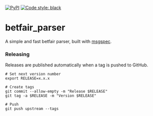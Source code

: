 [![PyPI](https://img.shields.io/pypi/v/betfair_parser.svg?style=flat)](https://pypi.org/project/betfair_parser/)
[![Code style: black](https://img.shields.io/badge/code%20style-black-000000.svg)](https://github.com/psf/black)

# betfair_parser

A simple and fast betfair parser, built with [msgspec](https://github.com/jcrist/msgspec).

### Releasing

Releases are published automatically when a tag is pushed to GitHub.

```
# Set next version number
export RELEASE=x.x.x

# Create tags
git commit --allow-empty -m "Release $RELEASE"
git tag -a $RELEASE -m "Version $RELEASE"

# Push
git push upstream --tags
```
